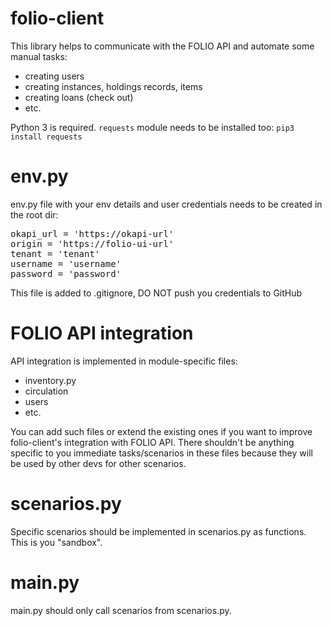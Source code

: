 # folio-client 

This library helps to communicate with the FOLIO API and automate some manual tasks:
- creating users
- creating instances, holdings records, items
- creating loans (check out)
- etc.

Python 3 is required. `requests` module needs to be installed too: `pip3 install requests`

# env.py

env.py file with your env details and user credentials needs to be created in the root dir:

<pre>
okapi_url = 'https://okapi-url'
origin = 'https://folio-ui-url'
tenant = 'tenant'
username = 'username'
password = 'password'
</pre>

This file is added to .gitignore, DO NOT push you credentials to GitHub

# FOLIO API integration

API integration is implemented in module-specific files:

- inventory.py
- circulation
- users
- etc.

You can add such files or extend the existing ones if you want to improve folio-client's integration with FOLIO API. There shouldn't be anything specific to you immediate tasks/scenarios in these files because they will be used by other devs for other scenarios.

# scenarios.py

Specific scenarios should be implemented in scenarios.py as functions. This is you "sandbox". 

# main.py

main.py should only call scenarios from scenarios.py.